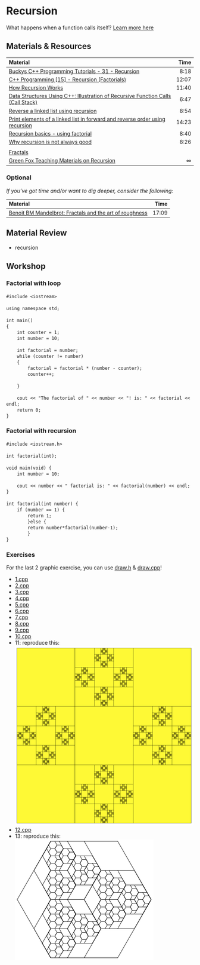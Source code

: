﻿# Recursion
What happens when a function calls itself? [Learn more here]()

## Materials & Resources
| Material | Time |
|:---------|-----:|
| [Buckys C++ Programming Tutorials - 31 - Recursion](https://www.youtube.com/watch?v=4agL-MQq05E) | 8:18 |
| [C++ Programming [15] - Recursion (Factorials)](https://www.youtube.com/watch?v=AbxyL_r1cJQ)| 12:07 |
| [How Recursion Works](https://www.youtube.com/watch?v=ozmE8G6YKww) | 11:40 |
| [Data Structures Using C++: Illustration of Recursive Function Calls (Call Stack)](https://www.youtube.com/watch?v=k0bb7UYy0pY) | 6:47 |
| [Reverse a linked list using recursion](https://www.youtube.com/watch?v=KYH83T4q6Vs) | 8:54 |
| [Print elements of a linked list in forward and reverse order using recursion](https://www.youtube.com/watch?v=K7J3nCeRC80) | 14:23 |
| [Recursion basics - using factorial](https://www.youtube.com/watch?v=_OmRGjbyzno) | 8:40 |
| [Why recursion is not always good](https://www.youtube.com/watch?v=GM9sA5PtznY) | 8:26 |
| | |
| [Fractals](https://www.youtube.com/watch?v=WFtTdf3I6Ug) | |
| [Green Fox Teaching Materials on Recursion](https://github.com/greenfox-academy/teaching-materials/tree/master/python/recursion) | ∞ |

### Optional
*If you've got time and/or want to dig deeper, consider the following:*

| Material | Time |
|:---------|-----:|
| [Benoit BM Mandelbrot: Fractals and the art of roughness](https://www.ted.com/talks/benoit_mandelbrot_fractals_the_art_of_roughness?language=en) | 17:09 |


## Material Review
 - recursion

## Workshop

### Factorial with loop
```c_cpp
#include <iostream>

using namespace std;

int main()
{
    int counter = 1;
    int number = 10;

    int factorial = number;
    while (counter != number)
    {
        factorial = factorial * (number - counter);
        counter++;

    }

    cout << "The factorial of " << number << "! is: " << factorial << endl;
    return 0;
}
```

### Factorial with recursion
```c_cpp
#include <iostream.h>

int factorial(int);

void main(void) {
	int number = 10;

	cout << number << " factorial is: " << factorial(number) << endl;
}

int factorial(int number) {
	if (number == 1) {
        return 1;
    	}else {
        return number*factorial(number-1);
    	}
}
```

### Exercises
For the last 2 graphic exercise, you can use [draw.h](workshop/draw.h) & [draw.cpp](workshop/draw.cpp)!

- [1.cpp](workshop/1.cpp)
- [2.cpp](workshop/2.cpp)
- [3.cpp](workshop/3.cpp)
- [4.cpp](workshop/4.cpp)
- [5.cpp](workshop/5.cpp)
- [6.cpp](workshop/6.cpp)
- [7.cpp](workshop/7.cpp)
- [8.cpp](workshop/8.cpp)
- [9.cpp](workshop/9.cpp)
- [10.cpp](workshop/10.cpp)
- 11: reproduce this:   
![11](workshop/recursive_graphic.png)
- [12.cpp](workshop/12.cpp)
- 13: reproduce this:   
![13](workshop/recursive_graphic_2.png)
